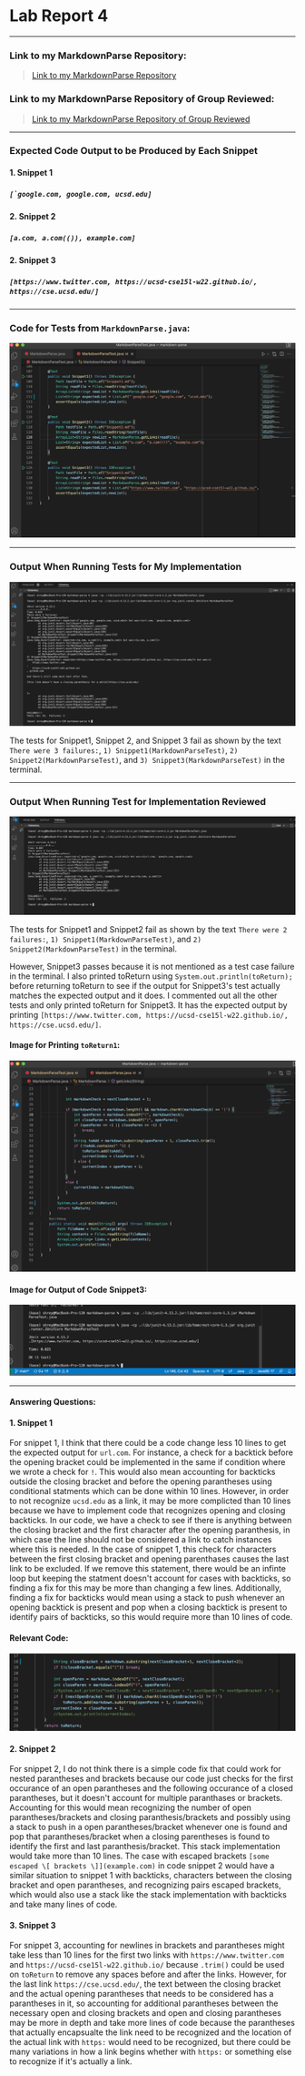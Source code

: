 # Lab Report 4
---
### Link to my MarkdownParse Repository: 
>[Link to my MarkdownParse Repository](https://github.com/ShreyaVelagala/markdown-parse)


### Link to my MarkdownParse Repository of Group Reviewed:
>[Link to my MarkdownParse Repository of Group Reviewed](https://github.com/vs2961/markdown-parse)


---
### Expected Code Output to be Produced by Each Snippet
#### 1. Snippet 1
##### ```[`google.com, google.com, ucsd.edu]```
#### 2. Snippet 2
##### ```[a.com, a.com(()), example.com]```
#### 2. Snippet 3
##### ```[https://www.twitter.com, https://ucsd-cse15l-w22.github.io/, https://cse.ucsd.edu/]```


---
###  Code for Tests from ```MarkdownParse.java```:
![Image](Tests.png)

---
### Output When Running Tests for My Implementation 

![Image](MyGroup.png)

The tests for Snippet1, Snippet 2, and Snippet 3 fail as shown by the text ```There were 3 failures:```, ```1) Snippet1(MarkdownParseTest)```, ```2) Snippet2(MarkdownParseTest)```, and ```3) Snippet3(MarkdownParseTest)``` in the terminal.  

---

### Output When Running Test for Implementation Reviewed

![Image](ReviewGroup.png)

The tests for Snippet1 and Snippet2 fail as shown by the text ```There were 2 failures:```, ```1) Snippet1(MarkdownParseTest)```, and ```2) Snippet2(MarkdownParseTest)``` in the terminal. 

However, Snippet3 passes because it is not mentioned as a test case failure in the terminal. I also printed toReturn using ```System.out.println(toReturn); ``` before returning toReturn to see if the output for Snippet3's test actually matches the expected output and it does. I commented out all the other tests and only printed toReturn for Snippet3. It has the expected output by printing ```[https://www.twitter.com, https://ucsd-cse15l-w22.github.io/, https://cse.ucsd.edu/]```.

#### Image for Printing ```toReturn1```:
![Image](Sysout.png)


#### Image for Output of Code Snippet3:
![Image](Snippet3.png)

---

#### Answering Questions:
#### 1. Snippet 1
For snippet 1, I think that there could be a code change less 10 lines to get the expected output for ```url.com```. For instance, a check for a backtick before the opening bracket could be implemented in the same if condition where we wrote a check for ```!```. This would also mean accounting for backticks outside the closing bracket and before the opening parantheses using conditional statments which can be done within 10 lines. However, in order to not recognize ```ucsd.edu``` as a link, it may be more complicted than 10 lines because we have to implement code that recognizes opening and closing backticks. In our code, we have a check to see if there is anything between the closing bracket and the first character after the opening paranthesis, in which case the line should not be considered a link to catch instances where this is needed. In the case of snippet 1, this check for characters between the first closing bracket and opening parenthases causes the last link to be excluded. If we remove this statement, there would be an infinte loop but keeping the statment doesn't account for cases with backticks, so finding a fix for this may be more than changing a few lines. Additionally, finding a fix for backticks would mean using a stack to push whenever an opening backtick is present and pop when a closing backtick is present to identify pairs of backticks, so this would require more than 10 lines of code. 
#### Relevant Code: 
![Image](RelevantCode1.png)

#### 2. Snippet 2
For snippet 2, I do not think there is a simple code fix that could work for nested parantheses and brackets because our code just checks for the first occurance of an open parantheses and the following occurance of a closed parantheses, but it doesn't account for multiple paranthases or brackets. Accounting for this would mean recognizing the number of open parantheses/brackets and closing paranthesis/brackets and possibly using a stack to push in a open parantheses/bracket whenever one is found and pop that parantheses/bracket when a closing parentheses is found to identify the first and last paranthesis/bracket. This stack implementation would take more than 10 lines. The case with escaped brackets ```[some escaped \[ brackets \]](example.com)``` in code snippet 2 would have a similar situation to snippet 1 with backticks, characters between the closing bracket and open parantheses, and recognizing pairs escaped brackets, which would also use a stack like the stack implementation with backticks and take many lines of code.

#### 3. Snippet 3
For snippet 3, accounting for newlines in brackets and parantheses might take less than 10 lines for the first two links with ```https://www.twitter.com``` and ```https://ucsd-cse15l-w22.github.io/``` because ```.trim()``` could be used on ```toReturn``` to remove any spaces before and after the links. However, for the last link ```https://cse.ucsd.edu/```, the text between the closing bracket and the actual opening parantheses that needs to be considered has a parantheses in it, so accounting for additional parantheses between the necessary open and closing brackets and open and closing parantheses may be more in depth and take more lines of code because the parantheses that actually encapsualte the link need to be recognized and the location of the actual link with ```https:``` would need to be recognized, but there could be many variations in how a link begins whether with ```https:``` or something else to recognize if it's actually a link. 
